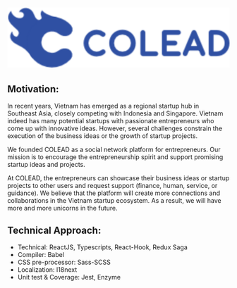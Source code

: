 # ![colead-logo](src/assets/icons/Logo.svg "Colead")

## Motivation: 
In recent years, Vietnam has emerged as a regional startup hub in Southeast Asia, closely competing with Indonesia and Singapore. Vietnam indeed has many potential startups with passionate entrepreneurs who come up with innovative ideas. However, several challenges constrain the execution of the business ideas or the growth of startup projects.

We founded COLEAD as a social network platform for entrepreneurs. Our mission is to encourage the entrepreneurship spirit and support promising startup ideas and projects.

At COLEAD, the entrepreneurs can showcase their business ideas or startup projects to other users and request support (finance, human, service, or guidance). We believe that the platform will create more connections and collaborations in the Vietnam startup ecosystem. As a result, we will have more and more unicorns in the future.

## Technical Approach: 
- Technical: ReactJS, Typescripts, React-Hook, Redux Saga
- Compiler: Babel
- CSS pre-processor: Sass-SCSS
- Localization: I18next
- Unit test & Coverage: Jest, Enzyme
